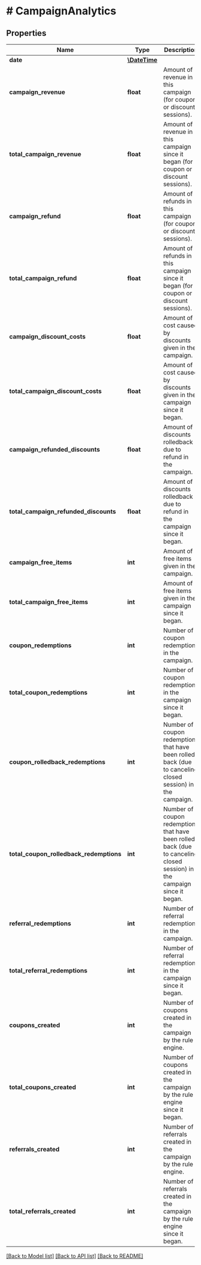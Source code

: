 # # CampaignAnalytics

## Properties

Name | Type | Description | Notes
------------ | ------------- | ------------- | -------------
**date** | [**\DateTime**](\DateTime.md) |  | 
**campaign_revenue** | **float** | Amount of revenue in this campaign (for coupon or discount sessions). | 
**total_campaign_revenue** | **float** | Amount of revenue in this campaign since it began (for coupon or discount sessions). | 
**campaign_refund** | **float** | Amount of refunds in this campaign (for coupon or discount sessions). | 
**total_campaign_refund** | **float** | Amount of refunds in this campaign since it began (for coupon or discount sessions). | 
**campaign_discount_costs** | **float** | Amount of cost caused by discounts given in the campaign. | 
**total_campaign_discount_costs** | **float** | Amount of cost caused by discounts given in the campaign since it began. | 
**campaign_refunded_discounts** | **float** | Amount of discounts rolledback due to refund in the campaign. | 
**total_campaign_refunded_discounts** | **float** | Amount of discounts rolledback due to refund in the campaign since it began. | 
**campaign_free_items** | **int** | Amount of free items given in the campaign. | 
**total_campaign_free_items** | **int** | Amount of free items given in the campaign since it began. | 
**coupon_redemptions** | **int** | Number of coupon redemptions in the campaign. | 
**total_coupon_redemptions** | **int** | Number of coupon redemptions in the campaign since it began. | 
**coupon_rolledback_redemptions** | **int** | Number of coupon redemptions that have been rolled back (due to canceling closed session) in the campaign. | 
**total_coupon_rolledback_redemptions** | **int** | Number of coupon redemptions that have been rolled back (due to canceling closed session) in the campaign since it began. | 
**referral_redemptions** | **int** | Number of referral redemptions in the campaign. | 
**total_referral_redemptions** | **int** | Number of referral redemptions in the campaign since it began. | 
**coupons_created** | **int** | Number of coupons created in the campaign by the rule engine. | 
**total_coupons_created** | **int** | Number of coupons created in the campaign by the rule engine since it began. | 
**referrals_created** | **int** | Number of referrals created in the campaign by the rule engine. | 
**total_referrals_created** | **int** | Number of referrals created in the campaign by the rule engine since it began. | 

[[Back to Model list]](../../README.md#documentation-for-models) [[Back to API list]](../../README.md#documentation-for-api-endpoints) [[Back to README]](../../README.md)


